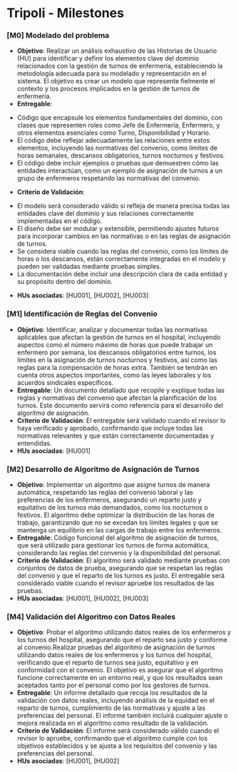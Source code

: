 # Tripoli - Milestones

### [M0] Modelado del problema
+ **Objetivo**: Realizar un análisis exhaustivo de las Historias de Usuario (HU) para identificar y definir los elementos clave del dominio relacionados con la gestión de turnos de enfermería, estableciendo la metodología adecuada para su modelado y representación en el sistema. El objetivo es crear un modelo que represente fielmente el contexto y los procesos implicados en la gestión de turnos de enfermería.
+ **Entregable**:
- Código que encapsule los elementos fundamentales del dominio, con clases que representen roles como Jefe de Enfermería, Enfermero, y otros elementos esenciales como Turno, Disponibilidad y Horario.
- El código debe reflejar adecuadamente las relaciones entre estos elementos, incluyendo las normativas del convenio, como límites de horas semanales, descansos obligatorios, turnos nocturnos y festivos.
- El código debe incluir ejemplos o pruebas que demuestren cómo las entidades interactúan, como un ejemplo de asignación de turnos a un grupo de enfermeros respetando las normativas del convenio.
+ **Criterio de Validación**:
- El modelo será considerado válido si refleja de manera precisa todas las entidades clave del dominio y sus relaciones correctamente implementadas en el código.
- El diseño debe ser modular y extensible, permitiendo ajustes futuros para incorporar cambios en las normativas o en las reglas de asignación de turnos.
- Se considera viable cuando las reglas del convenio, como los límites de horas o los descansos, están correctamente integradas en el modelo y pueden ser validadas mediante pruebas simples.
- La documentación debe incluir una descripción clara de cada entidad y su propósito dentro del dominio.
+ **HUs asociadas**: [HU001], [HU002], [HU003]

### [M1] Identificación de Reglas del Convenio
+ **Objetivo**: Identificar, analizar y documentar todas las normativas aplicables que afectan la gestión de turnos en el hospital, incluyendo aspectos como el número máximo de horas que puede trabajar un enfermero por semana, los descansos obligatorios entre turnos, los límites en la asignación de turnos nocturnos y festivos, así como las reglas para la compensación de horas extra. También se tendrán en cuenta otros aspectos importantes, como las leyes laborales y los acuerdos sindicales específicos.
+ **Entregable**: Un documento detallado que recopile y explique todas las reglas y normativas del convenio que afectan la planificación de los turnos. Este documento servirá como referencia para el desarrollo del algoritmo de asignación.
+ **Criterio de Validación**: El entregable será validado cuando el revisor lo haya verificado y aprobado, confirmando que incluye todas las normativas relevantes y que están correctamente documentadas y entendidas.
+ **HUs asociadas**: [HU001]

### [M2] Desarrollo de Algoritmo de Asignación de Turnos
+ **Objetivo**: Implementar un algoritmo que asigne turnos de manera automática, respetando las reglas del convenio laboral y las preferencias de los enfermeros, asegurando un reparto justo y equitativo de los turnos más demandados, como los nocturnos o festivos. El algoritmo debe optimizar la distribución de las horas de trabajo, garantizando que no se excedan los límites legales y que se mantenga un equilibrio en las cargas de trabajo entre los enfermeros.
+ **Entregable**: Código funcional del algoritmo de asignación de turnos, que será utilizado para gestionar los turnos de forma automática, considerando las reglas del convenio y la disponibilidad del personal.
+ **Criterio de Validación**: El algoritmo será validado mediante pruebas con conjuntos de datos de prueba, asegurando que se respetan las reglas del convenio y que el reparto de los turnos es justo. El entregable será considerado viable cuando el revisor apruebe los resultados de las pruebas.
+ **HUs asociadas**: [HU001], [HU002], [HU003]

### [M4] Validación del Algoritmo con Datos Reales
+ **Objetivo**: Probar el algoritmo utilizando datos reales de los enfermeros y los turnos del hospital, asegurando que el reparto sea justo y conforme al convenio.Realizar pruebas del algoritmo de asignación de turnos utilizando datos reales de los enfermeros y los turnos del hospital, verificando que el reparto de turnos sea justo, equitativo y en conformidad con el convenio. El objetivo es asegurar que el algoritmo funcione correctamente en un entorno real, y que los resultados sean aceptados tanto por el personal como por los gestores de turnos.
+ **Entregable**: Un informe detallado que recoja los resultados de la validación con datos reales, incluyendo análisis de la equidad en el reparto de turnos, cumplimiento de las normativas y ajuste a las preferencias del personal. El informe también incluirá cualquier ajuste o mejora realizada en el algoritmo como resultado de la validación.
+ **Criterio de Validación**: El informe será considerado válido cuando el revisor lo apruebe, confirmando que el algoritmo cumple con los objetivos establecidos y se ajusta a los requisitos del convenio y las preferencias del personal.
+ **HUs asociadas**: [HU001], [HU002]

